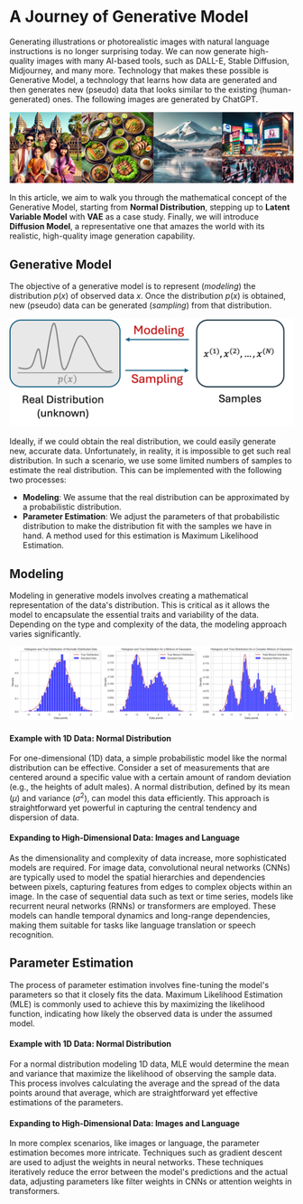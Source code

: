 # A Journey of Generative Model

Generating illustrations or photorealistic images with natural language instructions is no longer surprising today. 
We can now generate high-quality images with many AI-based tools, such as DALL-E, Stable Diffusion, Midjourney, and many more. 
Technology that makes these possible is Generative Model, a technology that learns how data are generated and then generates new (pseudo) data that looks similar to the existing (human-generated) ones.
The following images are generated by ChatGPT.

![Introduction](./figures/intro.png)

In this article, we aim to walk you through the mathematical concept of the Generative Model, starting from **Normal Distribution**, stepping up to **Latent Variable Model** with **VAE** as a case study.
Finally, we will introduce **Diffusion Model**, a representative one that amazes the world with its realistic, high-quality image generation capability.

## Generative Model

The objective of a generative model is to represent (*modeling*) the distribution $p(x)$ of observed data $x$. Once the distribution $p(x)$ is obtained, new (pseudo) data can be generated (*sampling*) from that distribution.

![Figure 1](figures/fig1-modeling-sampling.png)

Ideally, if we could obtain the real distribution, we could easily generate new, accurate data. Unfortunately, in reality, it is impossible to get such real distribution. In such a scenario, we use some limited numbers of samples to estimate the real distribution. This can be implemented with the following two processes:

- **Modeling**: We assume that the real distribution can be approximated by a probabilistic distribution.
- **Parameter Estimation**: We adjust the parameters of that probabilistic distribution to make the distribution fit with the samples we have in hand. A method used for this estimation is Maximum Likelihood Estimation.

## Modeling
Modeling in generative models involves creating a mathematical representation of the data's distribution. This is critical as it allows the model to encapsulate the essential traits and variability of the data. Depending on the type and complexity of the data, the modeling approach varies significantly.

![Distributions](./figures/distributions.png)

#### Example with 1D Data: Normal Distribution
For one-dimensional (1D) data, a simple probabilistic model like the normal distribution can be effective. Consider a set of measurements that are centered around a specific value with a certain amount of random deviation (e.g., the heights of adult males). A normal distribution, defined by its mean ($\mu$) and variance ($\sigma^2$), can model this data efficiently. This approach is straightforward yet powerful in capturing the central tendency and dispersion of data.

#### Expanding to High-Dimensional Data: Images and Language
As the dimensionality and complexity of data increase, more sophisticated models are required. For image data, convolutional neural networks (CNNs) are typically used to model the spatial hierarchies and dependencies between pixels, capturing features from edges to complex objects within an image. In the case of sequential data such as text or time series, models like recurrent neural networks (RNNs) or transformers are employed. These models can handle temporal dynamics and long-range dependencies, making them suitable for tasks like language translation or speech recognition.

## Parameter Estimation
The process of parameter estimation involves fine-tuning the model's parameters so that it closely fits the data. Maximum Likelihood Estimation (MLE) is commonly used to achieve this by maximizing the likelihood function, indicating how likely the observed data is under the assumed model.

#### Example with 1D Data: Normal Distribution
For a normal distribution modeling 1D data, MLE would determine the mean and variance that maximize the likelihood of observing the sample data. This process involves calculating the average and the spread of the data points around that average, which are straightforward yet effective estimations of the parameters.

#### Expanding to High-Dimensional Data: Images and Language
In more complex scenarios, like images or language, the parameter estimation becomes more intricate. Techniques such as gradient descent are used to adjust the weights in neural networks. These techniques iteratively reduce the error between the model's predictions and the actual data, adjusting parameters like filter weights in CNNs or attention weights in transformers.
